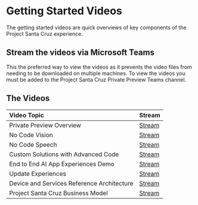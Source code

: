 # Getting Started Videos

The getting started videos are quick overviews of key components of the Project Santa Cruz experience.

## Stream the videos via Microsoft Teams
This the preferred way to view the videos as it prevents the video files from needing to be downloaded on multiple machines. To view the videos you must be added to the Project Santa Cruz Private Preview Teams channel. 

## The Videos


| Video Topic | Stream |
| :---------- | :----- |
| Private Preview Overview | [Stream](https://microsoft.sharepoint-df.com/:v:/r/teams/ProjectSantaCruzPrivatePreview/Shared%20Documents/General/Videos/Getting%20Started/1%20-%20Private%20Preview%20Overview.mp4?csf=1&web=1&e=iDXHtg) |
| No Code Vision | [Stream](https://microsoft.sharepoint-df.com/:v:/r/teams/ProjectSantaCruzPrivatePreview/Shared%20Documents/General/Videos/Getting%20Started/3%20-%20No%20Code%20Vision.mp4?csf=1&web=1&e=VQY9Yc) |
| No Code Speech | [Stream](https://microsoft.sharepoint-df.com/:v:/r/teams/ProjectSantaCruzPrivatePreview/Shared%20Documents/General/Videos/Getting%20Started/4%20-%20No%20Code%20Speech.mp4?csf=1&web=1&e=xKGr35) |
| Custom Solutions with Advanced Code | [Stream](https://microsoft.sharepoint-df.com/:v:/r/teams/ProjectSantaCruzPrivatePreview/Shared%20Documents/General/Videos/Getting%20Started/5%20-%20Custom%20Solutions%20with%20Advanced%20Code.mp4?csf=1&web=1&e=kBe0Iv) |
| End to End AI App Experiences Demo | [Stream](https://microsoft.sharepoint-df.com/:v:/r/teams/ProjectSantaCruzPrivatePreview/Shared%20Documents/General/Videos/Getting%20Started/6%20-%20End%20to%20End%20AI%20App%20Experiences%20Demo.mp4?csf=1&web=1&e=gu8aFT) |
| Update Experiences | [Stream](https://microsoft.sharepoint-df.com/:v:/r/teams/ProjectSantaCruzPrivatePreview/Shared%20Documents/General/Videos/Getting%20Started/7%20-%20Update%20Experiences.mp4?csf=1&web=1&e=CwC7eI) |
| Device and Services Reference Architecture | [Stream](https://microsoft.sharepoint-df.com/:v:/r/teams/ProjectSantaCruzPrivatePreview/Shared%20Documents/General/Videos/Getting%20Started/8%20-%20Device%20and%20Services%20Reference%20Architecture.mp4?csf=1&web=1&e=HrXuxw) |
| Project Santa Cruz Business Model | [Stream](https://microsoft.sharepoint-df.com/:v:/r/teams/ProjectSantaCruzPrivatePreview/Shared%20Documents/General/Videos/Getting%20Started/9%20-%20Project%20Santa%20Cruz%20Business%20Model.mp4?csf=1&web=1&e=cCbeRn) |
